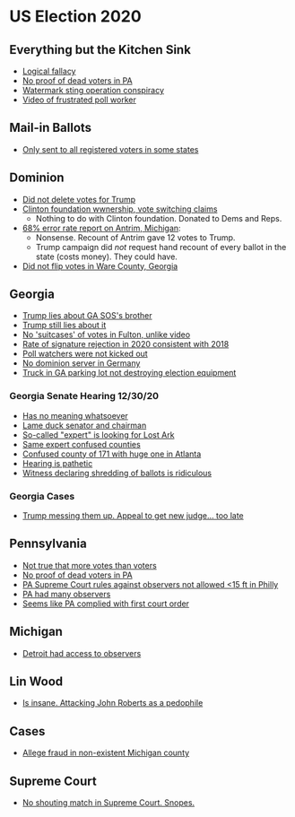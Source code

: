 # US Election 2020

## Everything but the Kitchen Sink

* [Logical fallacy](https://twitter.com/yotambarnoy/status/1344659317442674693?s=20)
* [No proof of dead voters in PA](https://www.snopes.com/fact-check/20000-dead-voters-in-pennsylvania/)
* [Watermark sting operation conspiracy](https://www.snopes.com/fact-check/dhs-watermark-sting/)
* [Video of frustrated poll worker](https://www.snopes.com/fact-check/atlanta-georgia-voter-fraud-video/)

## Mail-in Ballots

* [Only sent to all registered voters in some states](https://www.snopes.com/fact-check/millions-mail-in-ballots/)

## Dominion

* [Did not delete votes for Trump](https://www.snopes.com/fact-check/dominion-deleted-trump-votes/)
* [Clinton foundation wwnership, vote switching claims](https://www.snopes.com/fact-check/rumor-alert-dominion-voting-systems-fraud-claims/)
  * Nothing to do with Clinton foundation. Donated to Dems and Reps.
* [68% error rate report on Antrim, Michigan](https://apnews.com/article/fact-checking-afs:Content:9847904839):
  * Nonsense. Recount of Antrim gave 12 votes to Trump.
  * Trump campaign did *not* request hand recount of every ballot in the state (costs money). They could have.
* [Did not flip votes in Ware County, Georgia](https://apnews.com/article/fact-checking-afs:Content:9773239691)
  
## Georgia

* [Trump lies about GA SOS's brother](https://twitter.com/yotambarnoy/status/1344367757391872000?s=20)
* [Trump still lies about it](https://twitter.com/jaynordlinger/status/1344288006576992258?s=20)
* [No 'suitcases' of votes in Fulton, unlike video](https://www.snopes.com/fact-check/georgia-suitcases/)
* [Rate of signature rejection in 2020 consistent with 2018](https://www.snopes.com/fact-check/georgia-signature-audit/)
* [Poll watchers were not kicked out](https://www.snopes.com/fact-check/poll-watchers-2020-election/)
* [No dominion server in Germany](https://www.snopes.com/fact-check/dominion-servers-germany-seized/)
* [Truck in GA parking lot not destroying election equipment](https://apnews.com/article/fact-checking-afs:Content:9787630934)

### Georgia Senate Hearing 12/30/20

* [Has no meaning whatsoever](https://twitter.com/stphnfwlr/status/1344407490788806656?s=20)
* [Lame duck senator and chairman](https://twitter.com/stphnfwlr/status/1344309867394301955?s=20)
* [So-called "expert" is looking for Lost Ark](https://www.dallasnews.com/arts-entertainment/2016/04/05/dallas-inventor-of-infamous-cuecat-is-now-erm-a-full-blown-treasure-hunter/)
* [Same expert confused counties](https://twitter.com/tanulewicz/status/1344305478256517121?s=20)
* [Confused county of 171 with huge one in Atlanta](https://twitter.com/EWErickson/status/1344309263909474305?s=20)
* [Hearing is pathetic](https://twitter.com/jisaacraymond/status/1344297836750532609?s=20)
* [Witness declaring shredding of ballots is ridiculous](https://twitter.com/stphnfwlr/status/1344326246776365058?s=20)

### Georgia Cases

* [Trump messing them up. Appeal to get new judge... too late](https://twitter.com/stphnfwlr/status/1343979603543666688)

## Pennsylvania

* [Not true that more votes than voters](https://apnews.com/article/fact-checking-afs:Content:9887147615)
* [No proof of dead voters in PA](https://www.snopes.com/fact-check/20000-dead-voters-in-pennsylvania/)
* [PA Supreme Court rules against observers not allowed <15 ft in Philly](https://www.nbcnews.com/politics/2020-election/pennsylvania-supreme-court-rejects-trump-campaign-claim-problems-ballot-observers-n1248046)
* [PA had many observers](https://www.politifact.com/factchecks/2020/nov/06/ted-cruz/ted-cruz-falsely-claims-philadelphia-counting-vote/)
* [Seems like PA complied with first court order](https://www.inquirer.com/news/trump-fact-check-pennsylvania-ballot-philadelphia-president-20201105.html)

## Michigan

* [Detroit had access to observers](https://www.politifact.com/factchecks/2020/nov/06/facebook-posts/over-100-republican-challengers-monitored-absentee/)

## Lin Wood

* [Is insane. Attacking John Roberts as a pedophile](https://twitter.com/stphnfwlr/status/1344668863137521670?s=20)

## Cases
* [Allege fraud in non-existent Michigan county](https://www.snopes.com/news/2020/12/01/sidney-powell-election-fraud/)

## Supreme Court
* [No shouting match in Supreme Court. Snopes.](https://www.snopes.com/fact-check/supreme-court-erupt-shouting-match/)
